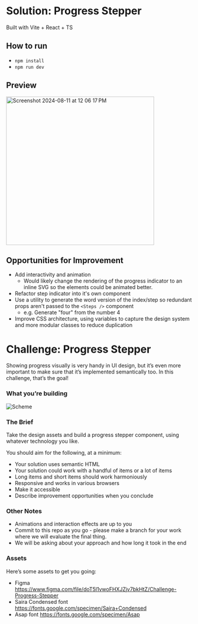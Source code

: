 # Solution: Progress Stepper

Built with Vite + React + TS

## How to run

- `npm install`
- `npm run dev`

## Preview

<img width="400" alt="Screenshot 2024-08-11 at 12 06 17 PM" src="https://github.com/user-attachments/assets/e1f69e33-c23c-4c76-a78c-afcca021e3c2">

## Opportunities for Improvement

- Add interactivity and animation
  - Would likely change the rendering of the progress indicator to an inline SVG so the elements could be animated better.
- Refactor step indicator into it's own component
- Use a utility to generate the word version of the index/step so redundant props aren't passed to the `<Steps />` component
  - e.g. Generate "four" from the number 4
- Improve CSS architecture, using variables to capture the design system and more modular classes to reduce duplication


# Challenge: Progress Stepper #

Showing progress visually is very handy in UI design, but it’s even more important to make sure that it’s implemented semantically too. In this challenge, that’s the goal!

### What you’re building ###

![Scheme](https://piccalilli.imgix.net/images/blog/fecc/challenge-008.jpg)


### The Brief ###

Take the design assets and build a progress stepper component, using whatever technology you like.

You should aim for the following, at a minimum:

* Your solution uses semantic HTML
* Your solution could work with a handful of items or a lot of items
* Long items and short items should work harmoniously
* Responsive and works in various browsers
* Make it accessible
* Describe improvement opportunities when you conclude

### Other Notes ###

* Animations and interaction effects are up to you
* Commit to this repo as you go - please make a branch for your work where we will evaluate the final thing.
* We will be asking about your approach and how long it took in the end 

### Assets ###

Here’s some assets to get you going:

* Figma https://www.figma.com/file/doT5l1vwoFHXJZjv7bkHtZ/Challenge-Progress-Stepper
* Saira Condensed font https://fonts.google.com/specimen/Saira+Condensed
* Asap font https://fonts.google.com/specimen/Asap






